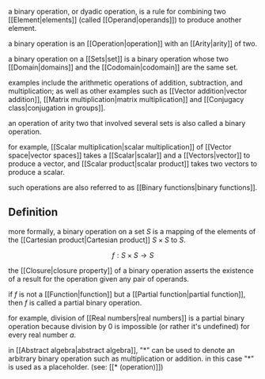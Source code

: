 a binary operation, or dyadic operation, is a rule for combining two [[Element|elements]] (called [[Operand|operands]]) to produce another element.

a binary operation is an [[Operation|operation]] with an [[Arity|arity]] of two.

a binary operation on a [[Sets|set]] is a binary operation whose two [[Domain|domains]] and the [[Codomain|codomain]] are the same set.

examples include the arithmetic operations of addition, subtraction, and multiplication; as well as other examples such as [[Vector addition|vector addition]], [[Matrix multiplication|matrix multiplication]] and [[Conjugacy class|conjugation in groups]].

an operation of arity two that involved several sets is also called a binary operation.

for example, [[Scalar multiplication|scalar multiplication]] of [[Vector space|vector spaces]] takes a [[Scalar|scalar]] and a [[Vectors|vector]] to produce a vector, and [[Scalar product|scalar product]] takes two vectors to produce a scalar.

such operations are also referred to as [[Binary functions|binary functions]].

## Definition

more formally, a binary operation on a set $S$ is a mapping of the elements of the [[Cartesian product|Cartesian product]] $S\times S$ to $S$.

$$
f:S\times S\rightarrow S
$$

the [[Closure|closure property]] of a binary operation asserts the existence of a result for the operation given any pair of operands.

if $f$ is not a [[Function|function]] but a [[Partial function|partial function]], then $f$ is called a partial binary operation. 

for example, division of [[Real numbers|real numbers]] is a partial binary operation because division by 0 is impossible (or rather it's undefined) for every real number $a$.  

in [[Abstract algebra|abstract algebra]], "$*$" can be used to denote an arbitrary binary operation such as multiplication or addition. in this case "$*$" is used as a placeholder. (see: [[* (operation)]])